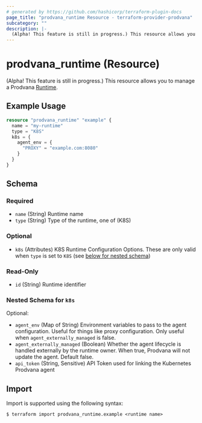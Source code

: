 ```yaml
---
# generated by https://github.com/hashicorp/terraform-plugin-docs
page_title: "prodvana_runtime Resource - terraform-provider-prodvana"
subcategory: ""
description: |-
  (Alpha! This feature is still in progress.) This resource allows you to manage a Prodvana Runtime https://docs.prodvana.io/docs/prodvana-concepts#runtime.
---
```


# prodvana_runtime (Resource)

(Alpha! This feature is still in progress.) This resource allows you to manage a Prodvana [Runtime](https://docs.prodvana.io/docs/prodvana-concepts#runtime).

## Example Usage

```terraform
resource "prodvana_runtime" "example" {
  name = "my-runtime"
  type = "K8S"
  k8s = {
    agent_env = {
      "PROXY" = "example.com:8080"
    }
  }
}
```

<!-- schema generated by tfplugindocs -->
## Schema

### Required

- `name` (String) Runtime name
- `type` (String) Type of the runtime, one of (K8S)

### Optional

- `k8s` (Attributes) K8S Runtime Configuration Options. These are only valid when `type` is set to `K8S` (see [below for nested schema](#nestedatt--k8s))

### Read-Only

- `id` (String) Runtime identifier

<a id="nestedatt--k8s"></a>
### Nested Schema for `k8s`

Optional:

- `agent_env` (Map of String) Environment variables to pass to the agent configuration. Useful for things like proxy configuration. Only useful when `agent_externally_managed` is false.
- `agent_externally_managed` (Boolean) Whether the agent lifecycle is handled externally by the runtime owner. When true, Prodvana will not update the agent. Default false.
- `api_token` (String, Sensitive) API Token used for linking the Kubernetes Prodvana agent

## Import

Import is supported using the following syntax:

```shell
$ terraform import prodvana_runtime.example <runtime name>
```

